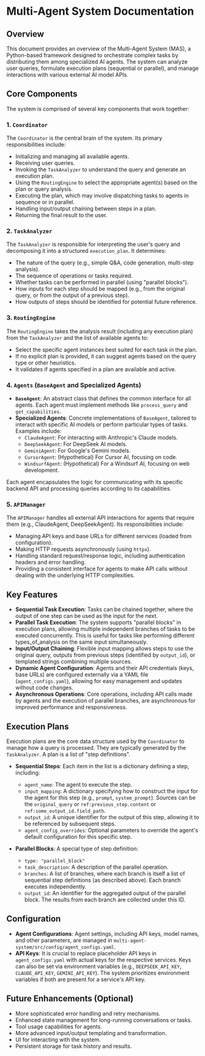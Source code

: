 # Multi-Agent System Documentation

## Overview

This document provides an overview of the Multi-Agent System (MAS), a Python-based framework designed to orchestrate complex tasks by distributing them among specialized AI agents. The system can analyze user queries, formulate execution plans (sequential or parallel), and manage interactions with various external AI model APIs.

## Core Components

The system is comprised of several key components that work together:

### 1. `Coordinator`
The `Coordinator` is the central brain of the system. Its primary responsibilities include:
- Initializing and managing all available agents.
- Receiving user queries.
- Invoking the `TaskAnalyzer` to understand the query and generate an execution plan.
- Using the `RoutingEngine` to select the appropriate agent(s) based on the plan or query analysis.
- Executing the plan, which may involve dispatching tasks to agents in sequence or in parallel.
- Handling input/output chaining between steps in a plan.
- Returning the final result to the user.

### 2. `TaskAnalyzer`
The `TaskAnalyzer` is responsible for interpreting the user's query and decomposing it into a structured `execution_plan`. It determines:
- The nature of the query (e.g., simple Q&A, code generation, multi-step analysis).
- The sequence of operations or tasks required.
- Whether tasks can be performed in parallel (using "parallel blocks").
- How inputs for each step should be mapped (e.g., from the original query, or from the output of a previous step).
- How outputs of steps should be identified for potential future reference.

### 3. `RoutingEngine`
The `RoutingEngine` takes the analysis result (including any execution plan) from the `TaskAnalyzer` and the list of available agents to:
- Select the specific agent instances best suited for each task in the plan.
- If no explicit plan is provided, it can suggest agents based on the query type or other heuristics.
- It validates if agents specified in a plan are available and active.

### 4. `Agents` (`BaseAgent` and Specialized Agents)
- **`BaseAgent`**: An abstract class that defines the common interface for all agents. Each agent must implement methods like `process_query` and `get_capabilities`.
- **Specialized Agents**: Concrete implementations of `BaseAgent`, tailored to interact with specific AI models or perform particular types of tasks. Examples include:
    - `ClaudeAgent`: For interacting with Anthropic's Claude models.
    - `DeepSeekAgent`: For DeepSeek AI models.
    - `GeminiAgent`: For Google's Gemini models.
    - `CursorAgent`: (Hypothetical) For Cursor AI, focusing on code.
    - `WindsurfAgent`: (Hypothetical) For a Windsurf AI, focusing on web development.

Each agent encapsulates the logic for communicating with its specific backend API and processing queries according to its capabilities.

### 5. `APIManager`
The `APIManager` handles all external API interactions for agents that require them (e.g., ClaudeAgent, DeepSeekAgent). Its responsibilities include:
- Managing API keys and base URLs for different services (loaded from configuration).
- Making HTTP requests asynchronously (using `httpx`).
- Handling standard request/response logic, including authentication headers and error handling.
- Providing a consistent interface for agents to make API calls without dealing with the underlying HTTP complexities.

## Key Features

- **Sequential Task Execution**: Tasks can be chained together, where the output of one step can be used as the input for the next.
- **Parallel Task Execution**: The system supports "parallel blocks" in execution plans, allowing multiple independent branches of tasks to be executed concurrently. This is useful for tasks like performing different types_of_analysis on the same input simultaneously.
- **Input/Output Chaining**: Flexible input mapping allows steps to use the original query, outputs from previous steps (identified by `output_id`), or templated strings combining multiple sources.
- **Dynamic Agent Configuration**: Agents and their API credentials (keys, base URLs) are configured externally via a YAML file (`agent_configs.yaml`), allowing for easy management and updates without code changes.
- **Asynchronous Operations**: Core operations, including API calls made by agents and the execution of parallel branches, are asynchronous for improved performance and responsiveness.

## Execution Plans

Execution plans are the core data structure used by the `Coordinator` to manage how a query is processed. They are typically generated by the `TaskAnalyzer`. A plan is a list of "step definitions".

- **Sequential Steps**: Each item in the list is a dictionary defining a step, including:
    - `agent_name`: The agent to execute the step.
    - `input_mapping`: A dictionary specifying how to construct the input for the agent for this step (e.g., `prompt`, `system_prompt`). Sources can be the `original_query` or `ref:previous_step.content` or `ref:some_output_id.field_path`.
    - `output_id`: A unique identifier for the output of this step, allowing it to be referenced by subsequent steps.
    - `agent_config_overrides`: Optional parameters to override the agent's default configuration for this specific step.

- **Parallel Blocks**: A special type of step definition:
    - `type: "parallel_block"`
    - `task_description`: A description of the parallel operation.
    - `branches`: A list of branches, where each branch is itself a list of sequential step definitions (as described above). Each branch executes independently.
    - `output_id`: An identifier for the aggregated output of the parallel block. The results from each branch are collected under this ID.

## Configuration

- **Agent Configurations**: Agent settings, including API keys, model names, and other parameters, are managed in `multi-agent-system/src/config/agent_configs.yaml`.
- **API Keys**: It is crucial to replace placeholder API keys in `agent_configs.yaml` with actual keys for the respective services. Keys can also be set via environment variables (e.g., `DEEPSEEK_API_KEY`, `CLAUDE_API_KEY`, `GEMINI_API_KEY`). The system prioritizes environment variables if both are present for a service's API key.

## Future Enhancements (Optional)

- More sophisticated error handling and retry mechanisms.
- Enhanced state management for long-running conversations or tasks.
- Tool usage capabilities for agents.
- More advanced input/output templating and transformation.
- UI for interacting with the system.
- Persistent storage for task history and results.
